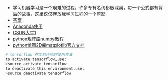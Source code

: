 * 学习机器学习是一个艰难的过程，许多专有名词都很深奥，每一个公式都有背后的故事，这里仅仅存放我学习过程的一个剪影
* [答案](http://blog.csdn.net/icefire_tyh/article/details/52064910)
* [Anaconda使用](http://www.jianshu.com/p/2f3be7781451)
* [CSDN大牛1](http://my.csdn.net/zouxy09)
* [python矩阵库numpy教程](http://blog.csdn.net/chen_shiqiang/article/details/51868115)
* [python绘图2D库matplotlib官方文档](http://matplotlib.org/)
```python
# tensorflow 在本机环境的使用方法
to activate tensorflow,use:
>source activate tensorflow
to deactivate this environment,use:
>source deactivate tensorflow
```
